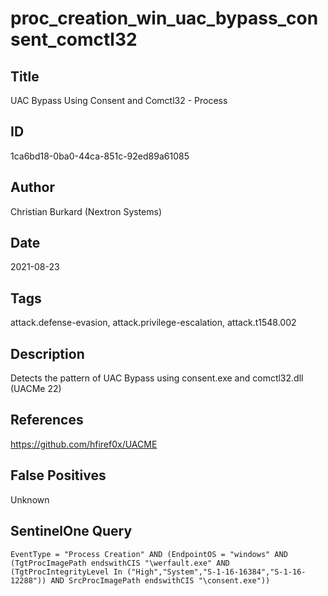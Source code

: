 # proc_creation_win_uac_bypass_consent_comctl32

## Title
UAC Bypass Using Consent and Comctl32 - Process

## ID
1ca6bd18-0ba0-44ca-851c-92ed89a61085

## Author
Christian Burkard (Nextron Systems)

## Date
2021-08-23

## Tags
attack.defense-evasion, attack.privilege-escalation, attack.t1548.002

## Description
Detects the pattern of UAC Bypass using consent.exe and comctl32.dll (UACMe 22)

## References
https://github.com/hfiref0x/UACME

## False Positives
Unknown

## SentinelOne Query
```
EventType = "Process Creation" AND (EndpointOS = "windows" AND (TgtProcImagePath endswithCIS "\werfault.exe" AND (TgtProcIntegrityLevel In ("High","System","S-1-16-16384","S-1-16-12288")) AND SrcProcImagePath endswithCIS "\consent.exe"))

```